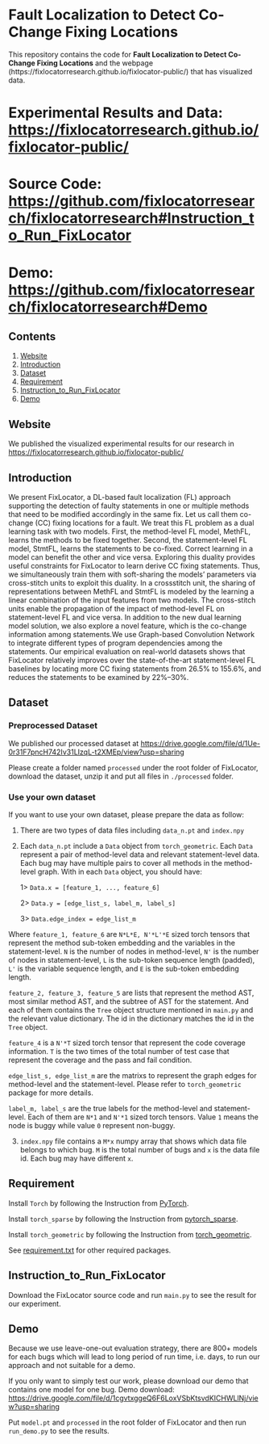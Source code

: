 # Fault Localization to Detect Co-Change Fixing Locations

<p aligh="center"> This repository contains the code for <b>Fault Localization to Detect Co-Change Fixing Locations</b> and the webpage (https://fixlocatorresearch.github.io/fixlocator-public/) that has visualized data.</p>

# Experimental Results and Data: https://fixlocatorresearch.github.io/fixlocator-public/
# Source Code: https://github.com/fixlocatorresearch/fixlocatorresearch#Instruction_to_Run_FixLocator
# Demo: https://github.com/fixlocatorresearch/fixlocatorresearch#Demo


## Contents
1. [Website](#Website)
2. [Introduction](#Introduction)
3. [Dataset](#Dataset)
4. [Requirement](#Requirement)
5. [Instruction_to_Run_FixLocator](#Instruction_to_Run_FixLocator)
6. [Demo](#Demo)

## Website

We published the visualized experimental results for our research in https://fixlocatorresearch.github.io/fixlocator-public/

## Introduction

We present FixLocator, a DL-based fault localization (FL) approach
supporting the detection of faulty statements in one or multiple
methods that need to be modified accordingly in the same fix. Let 
us call them co-change (CC) fixing locations for a fault. We treat
this FL problem as a dual learning task with two models. First,
the method-level FL model, MethFL, learns the methods to be fixed
together. Second, the statement-level FL model, StmtFL, learns the
statements to be co-fixed. Correct learning in a model can benefit
the other and vice versa. Exploring this duality provides useful
constraints for FixLocator to learn derive CC fixing statements.
Thus, we simultaneously train them with soft-sharing the models’
parameters via cross-stitch units to exploit this duality. In a crossstitch
unit, the sharing of representations between MethFL and StmtFL
is modeled by the learning a linear combination of the input features
from two models. The cross-stitch units enable the propagation
of the impact of method-level FL on statement-level FL and vice
versa. In addition to the new dual learning model solution, we also
explore a novel feature, which is the co-change information among
statements.We use Graph-based Convolution Network to integrate
different types of program dependencies among the statements. Our
empirical evaluation on real-world datasets shows that FixLocator
relatively improves over the state-of-the-art statement-level FL
baselines by locating more CC fixing statements from 26.5% to
155.6%, and reduces the statements to be examined by 22%–30%.

## Dataset

### Preprocessed Dataset

We published our processed dataset at https://drive.google.com/file/d/1Ue-0r31F7pncH742Iv31LIzqL-t2XMEp/view?usp=sharing

Please create a folder named ```processed``` under the root folder of FixLocator, download the dataset, unzip it and put all files in ```./processed``` folder.

### Use your own dataset

If you want to use your own dataset, please prepare the data as follow:

1. There are two types of data files including ```data_n.pt``` and ```index.npy```

2. Each ```data_n.pt``` include a ```Data``` object from ```torch_geometric```. Each ```Data``` represent a pair of method-level data and relevant statement-level data. Each bug may have multiple pairs to cover all methods in the method-level graph. With in each ```Data``` object, you should have:
	
	1> ```Data.x = [feature_1, ..., feature_6]```
	
	2> ```Data.y = [edge_list_s, label_m, label_s]```
	
	3> ```Data.edge_index = edge_list_m```
	
Where ```feature_1, feature_6``` are ```N*L*E, N'*L'*E``` sized torch tensors that represent the method sub-token embedding and the variables in the statement-level. ```N``` is the number of nodes in method-level, ```N'``` is the number of nodes in statement-level, ```L``` is the sub-token sequence length (padded), ```L'``` is the variable sequence length, and ```E``` is the sub-token embedding length.

```feature_2, feature_3, feature_5``` are lists that represent the method AST, most similar method AST, and the subtree of AST for the statement. And each of them contains the ```Tree``` object structure mentioned in ```main.py``` and the relevant value dictionary. The id in the dictionary matches the id in the ```Tree``` object.

```feature_4``` is a ```N'*T``` sized torch tensor that represent the code coverage information. ```T``` is the two times of the total number of test case that represent the coverage and the pass and fail condition.

```edge_list_s, edge_list_m``` are the matrixs to represent the graph edges for method-level and the statement-level. Please refer to ```torch_geometric``` package for more details.

```label_m, label_s``` are the true labels for the method-level and statement-level. Each of them are ```N*1``` and ```N'*1``` sized torch tensors. Value ```1``` means the node is buggy while value ```0``` represent non-buggy.
	
3. ```index.npy``` file contains a ```M*x``` numpy array that shows which data file belongs to which bug. ```M``` is the total number of bugs and ```x``` is the data file id. Each bug may have different ```x```.

## Requirement

Install ```Torch``` by following the Instruction from [PyTorch](https://pytorch.org/get-started/locally).

Install ```torch_sparse``` by following the Instruction from [pytorch_sparse](https://github.com/rusty1s/pytorch_sparse).

Install ```torch_geometric``` by following the Instruction from [torch_geometric](https://pytorch-geometric.readthedocs.io/en/latest/notes/installation.html).

See [requirement.txt](https://github.com/fixlocatorresearch/fixlocatorresearch/blob/main/requirement.txt) for other required packages. 


## Instruction_to_Run_FixLocator

Download the FixLocator source code and run ```main.py``` to see the result for our experiment. 

## Demo

Because we use leave-one-out evaluation strategy, there are 800+ models for each bugs which will lead to long period of run time, i.e. days, to run our approach and not suitable for a demo. 

If you only want to simply test our work, please download our demo that contains one model for one bug. Demo download: https://drive.google.com/file/d/1cgvtxggeQ6F6LoxVSbKtsvdKICHWLlNj/view?usp=sharing

Put ```model.pt``` and ```processed``` in the root folder of FixLocator and then run ```run_demo.py``` to see the results.
